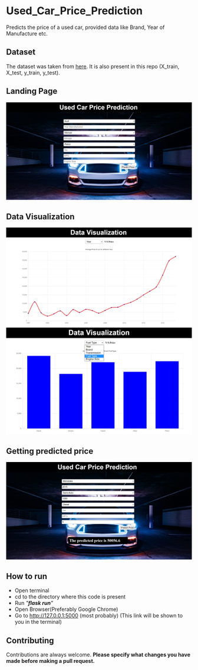 # Used_Car_Price_Prediction
Predicts the price of a used car, provided data like Brand, Year of Manufacture etc.

## Dataset
The dataset was taken from [here](https://www.kaggle.com/kukuroo3/used-car-price-dataset-competition-format). It is also present in this repo (X_train, X_test, y_train, y_test).

## Landing Page
![landing page](/static/landing_page.jpg)

## Data Visualization
![data visualization](/static/data_visualization.jpg)
![data visualization](/static/data_visualization2.jpg)

## Getting predicted price
![output](/static/output.jpg)

## How to run
- Open terminal
- cd to the directory where this code is present
- Run _"__flask run__"_
- Open Browser(Preferably Google Chrome)
- Go to http://127.0.0.1:5000 (most probably) (This link will be shown to you in the terminal)

## Contributing
Contributions are always welcome. __Please specify what changes you have made before making a pull request.__
